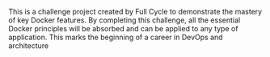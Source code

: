 This is a challenge project created by Full Cycle to demonstrate the mastery of key Docker features.
By completing this challenge, all the essential Docker principles will be absorbed and can be applied to any type of application.
This marks the beginning of a career in DevOps and architecture
